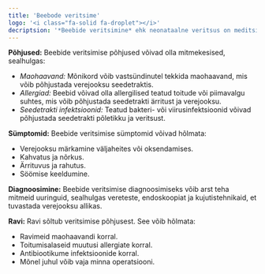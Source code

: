 ```yaml
---
title: 'Beebode veritsime'
logo: '<i class="fa-solid fa-droplet"></i>'
decriptsion: '*Beebide veritsimine* ehk neonataalne veritsus on meditsiiniline seisund, kus vastsündinud beebi eritab verd seedekanalist või seedetraktist. See võib olla murettekitav sümptom, mis vajab kiiret meditsiinilist hindamist ja ravi. Selles aruandes uurime beebe veritsimise põhjuseid, sümptomeid, diagnoosimist ning ravi võimalusi.'
---
```



**Põhjused:**
Beebide veritsimise põhjused võivad olla mitmekesised, sealhulgas:
- *Maohaavand:* Mõnikord võib vastsündinutel tekkida maohaavand, mis võib põhjustada verejooksu seedetraktis.
- *Allergiad:* Beebid võivad olla allergilised teatud toitude või piimavalgu suhtes, mis võib põhjustada seedetrakti ärritust ja verejooksu.
- *Seedetrakti infektsioonid:* Teatud bakteri- või viirusinfektsioonid võivad põhjustada seedetrakti põletikku ja veritsust.

**Sümptomid:**
Beebide veritsimise sümptomid võivad hõlmata:
- Verejooksu märkamine väljaheites või oksendamises.
- Kahvatus ja nõrkus.
- Ärrituvus ja rahutus.
- Söömise keeldumine.

**Diagnoosimine:**
Beebide veritsimise diagnoosimiseks võib arst teha mitmeid uuringuid, sealhulgas vereteste, endoskoopiat ja kujutistehnikaid, et tuvastada verejooksu allikas.

**Ravi:**
Ravi sõltub veritsimise põhjusest. See võib hõlmata:
- Ravimeid maohaavandi korral.
- Toitumisalaseid muutusi allergiate korral.
- Antibiootikume infektsioonide korral.
- Mõnel juhul võib vaja minna operatsiooni.
